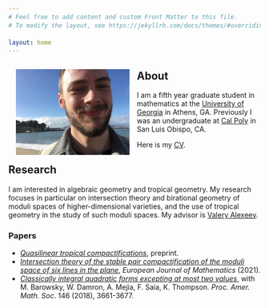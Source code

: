 ```yaml
---
# Feel free to add content and custom Front Matter to this file.
# To modify the layout, see https://jekyllrb.com/docs/themes/#overriding-theme-defaults

layout: home
---
```


<img src='assets/images/profile.jpg' style="float:left; width:45%; margin:15px;"/>

## About

I am a fifth year graduate student in mathematics at the [University of Georgia](https://math.uga.edu) in Athens, GA. Previously I was an undergraduate at [Cal Poly](https://math.calpoly.edu) in San Luis Obispo, CA.

Here is my [CV](https://www.dropbox.com/s/s9q2d4r7uygy3q9/cv.pdf?dl=0).

## Research

I am interested in algebraic geometry and tropical geometry. My research focuses in particular on intersection theory and birational geometry of moduli spaces of higher-dimensional varieties, and the use of tropical geometry in the study of such moduli spaces. My advisor is [Valery Alexeev](http://alpha.math.uga.edu/~valery/).

### Papers

- [*Quasilinear tropical compactifications*](https://arxiv.org/abs/2112.02062), preprint.
- [*Intersection theory of the stable pair compactification of the moduli space of six lines in the plane*](https://rdcu.be/cCiIQ), *European Journal of Mathematics* (2021).
- [*Classically integral quadratic forms excepting at most two values*](https://arxiv.org/pdf/1608.01656v1.pdf), with M. Barowsky, W. Damron, A. Mejia, F. Saia, K. Thompson. *Proc. Amer. Math. Soc*. 146 (2018), 3661-3677.

